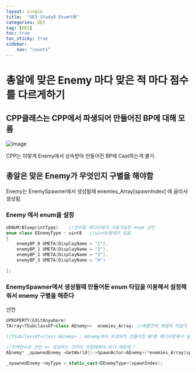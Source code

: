 ```yaml
---
layout: single
title:  "UE5_Study8 Enum사용"
categories: UE5
tag: [UE5]
toc: true
toc_sticky: true
sidebar:
    nav: "counts"
---
```


# 총알에 맞은 Enemy 마다 맞은 적 마다 점수를 다르게하기   


## CPP클래스는 CPP에서 파생되어 만들어진 BP에 대해 모름 

![image](https://github.com/silverlnng/DatastructureStudy/assets/112385982/f411ae08-2ed2-438b-b096-609024a01e9f)
  
    

CPP는 이렇게 Enemy에서 상속받아 만들어진 BP에 Cast하는게 불가.


## 총알은 맞은 Enemy가 무엇인지 구별을 해야함

Enemy는 EnemySpawner에서 생성될때 enemies_Array[spawnIndex] 에 골라서 생성됨.  
  


###  Enemy 에서 enum을 설정 
  

```cpp
UENUM(BlueprintType)	//언리얼 에디터에서 사용가능한 enum 선언
enum class EEnemyType : uint8	//uint8형태만 있음 
{
	enemyBP_0 UMETA(DisplayName = "1"),
	enemyBP_1 UMETA(DisplayName = "2"),
	enemyBP_2 UMETA(DisplayName = "3"),
	enemyBP_3 UMETA(DisplayName = "4")

};
```

### EnemySpawner에서 생성될때 만들어둔 enum 타입을 이용해서 설정해줘서 enemy 구별을 해준다

선언  

```cpp
UPROPERTY(EditAnywhere)
TArray<TSubclassOf<class AEnemy>>  enemies_Array; //배열인데 배열의 타입이 클래스

//TSubclassOf<class AEnemy> : AEnemy에서 파생되어 만들어진 BP를 에디터창에서 설정할수있음
```



```cpp
//지역변수로 선언 => 생성하는 것마다 지정해줘야 하기 때문에 !
AEnemy* _spawnedEnemy =GetWorld()->SpawnActor<AEnemy>(*enemies_Array[spawnIndex], spawnPosition->GetComponentLocation(), spawnPosition->GetComponentRotation());

_spawnedEnemy->myType = static_cast<EEnemyType>(spawnIndex);
```